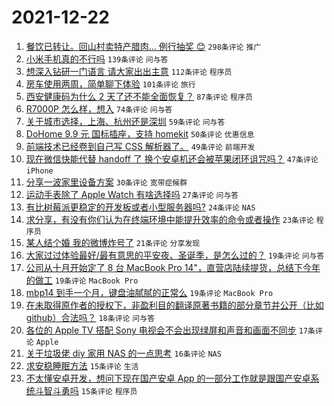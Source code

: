 # 2021-12-22

1. [餐饮已转让。回山村卖特产腊肉... 例行抽奖 😊](https://www.v2ex.com/t/823774) `298条评论` `推广`
1. [小米手机真的不行吗](https://www.v2ex.com/t/823739) `139条评论` `问与答`
1. [想深入钻研一门语言 请大家出出主意](https://www.v2ex.com/t/823731) `112条评论` `程序员`
1. [房车使用两周，简单聊下体验](https://www.v2ex.com/t/823657) `101条评论` `旅行`
1. [西安健康码为什么 2 天了还不能全面恢复？](https://www.v2ex.com/t/823684) `87条评论` `程序员`
1. [R7000P 怎么样，想入](https://www.v2ex.com/t/823732) `74条评论` `问与答`
1. [关于城市选择，上海、杭州还是深圳](https://www.v2ex.com/t/823794) `59条评论` `问与答`
1. [DoHome 9.9 元 国标插座，支持 homekit](https://www.v2ex.com/t/823689) `50条评论` `优惠信息`
1. [前端技术已经卷到自己写 CSS 解析器了。](https://www.v2ex.com/t/823665) `49条评论` `前端开发`
1. [现在微信快能代替 handoff 了 换个安卓机还会被苹果闭环诅咒吗？](https://www.v2ex.com/t/823723) `47条评论` `iPhone`
1. [分享一波家里设备方案](https://www.v2ex.com/t/823806) `30条评论` `宽带症候群`
1. [运动手表除了 Apple Watch 有啥选择吗](https://www.v2ex.com/t/823796) `27条评论` `问与答`
1. [有比树莓派更稳定的开发板或者小型服务器吗?](https://www.v2ex.com/t/823768) `24条评论` `NAS`
1. [求分享，有没有你们认为在终端环境中能提升效率的命令或者操作](https://www.v2ex.com/t/823848) `23条评论` `程序员`
1. [某人结个婚 我的微博炸号了](https://www.v2ex.com/t/823737) `21条评论` `分享发现`
1. [大家过过体验最好/最有意思的平安夜、圣诞季，是怎么过的？](https://www.v2ex.com/t/823785) `19条评论` `问与答`
1. [公司从十月开始定了 8 台 MacBook Pro 14"，直营店陆续提货，总结下今年的做工](https://www.v2ex.com/t/823735) `19条评论` `MacBook Pro`
1. [mbp14 到手一个月，键盘油腻腻的正常么](https://www.v2ex.com/t/823658) `19条评论` `MacBook Pro`
1. [在未取得原作者的授权下，非盈利目的翻译原著书籍的部分章节并公开（比如 github）合法吗？](https://www.v2ex.com/t/823656) `18条评论` `问与答`
1. [各位的 Apple TV 搭配 Sony 电视会不会出现绿屏和声音和画面不同步](https://www.v2ex.com/t/823789) `17条评论` `Apple`
1. [关于垃圾佬 diy 家用 NAS 的一点思考](https://www.v2ex.com/t/823843) `16条评论` `NAS`
1. [求安稳睡眠方法](https://www.v2ex.com/t/823777) `15条评论` `生活`
1. [不太懂安卓开发，想问下现在国产安卓 App 的一部分工作就是跟国产安卓系统斗智斗勇吗](https://www.v2ex.com/t/823759) `15条评论` `程序员`
